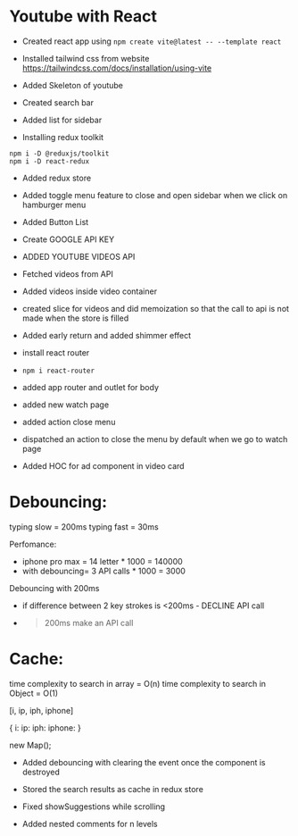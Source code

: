 # Youtube with React

- Created react app using `npm create vite@latest -- --template react`
- Installed tailwind css from website https://tailwindcss.com/docs/installation/using-vite

- Added Skeleton of youtube
- Created search bar
- Added list for sidebar

- Installing redux toolkit

```
npm i -D @reduxjs/toolkit
npm i -D react-redux
```

- Added redux store
- Added toggle menu feature to close and open sidebar when we click on hamburger menu

- Added Button List
- Create GOOGLE API KEY
- ADDED YOUTUBE VIDEOS API
- Fetched videos from API

- Added videos inside video container
- created slice for videos and did memoization so that the call to api is not made when the store is filled
- Added early return and added shimmer effect

- install react router
- `npm i react-router`

- added app router and outlet for body
- added new watch page
- added action close menu
- dispatched an action to close the menu by default when we go to watch page
- Added HOC for ad component in video card

# Debouncing:

typing slow = 200ms
typing fast = 30ms

Perfomance:

- iphone pro max = 14 letter \* 1000 = 140000
- with debouncing= 3 API calls \* 1000 = 3000

Debouncing with 200ms

- if difference between 2 key strokes is <200ms - DECLINE API call
- > 200ms make an API call

# Cache:

time complexity to search in array = O(n)
time complexity to search in Object = O(1)

[i, ip, iph, iphone]

{
i:
ip:
iph:
iphone:
}

new Map();

- Added debouncing with clearing the event once the component is destroyed
- Stored the search results as cache in redux store
- Fixed showSuggestions while scrolling

- Added nested comments for n levels
